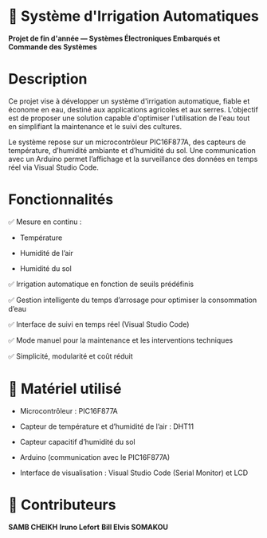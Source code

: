 # 🌿 Système d'Irrigation Automatiques

**Projet de fin d'année — Systèmes Électroniques Embarqués et Commande des Systèmes**

# Description
Ce projet vise à développer un système d'irrigation automatique, fiable et économe en eau, destiné aux applications agricoles et aux serres.
L'objectif est de proposer une solution capable d'optimiser l'utilisation de l'eau tout en simplifiant la maintenance et le suivi des cultures.

Le système repose sur un microcontrôleur PIC16F877A, des capteurs de température, d’humidité ambiante et d’humidité du sol.
Une communication avec un Arduino permet l’affichage et la surveillance des données en temps réel via Visual Studio Code.

#  Fonctionnalités
✅ Mesure en continu :

* Température

* Humidité de l’air

* Humidité du sol

✅ Irrigation automatique en fonction de seuils prédéfinis

✅ Gestion intelligente du temps d’arrosage pour optimiser la consommation d’eau

✅ Interface de suivi en temps réel (Visual Studio Code)

✅ Mode manuel pour la maintenance et les interventions techniques

✅ Simplicité, modularité et coût réduit

# 🔧 Matériel utilisé
* Microcontrôleur : PIC16F877A

* Capteur de température et d’humidité de l’air : DHT11

* Capteur capacitif d’humidité du sol

* Arduino (communication avec le PIC16F877A)

* Interface de visualisation : Visual Studio Code (Serial Monitor) et LCD

# 🤝 Contributeurs
**SAMB CHEIKH**
**Iruno Lefort**
**Bill Elvis SOMAKOU**


